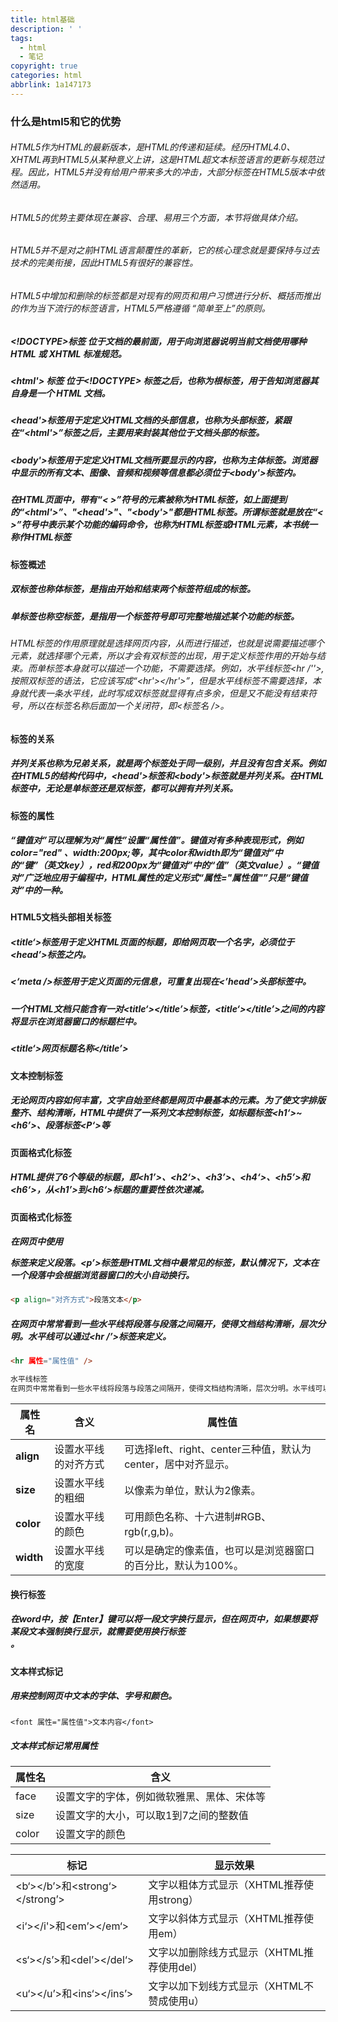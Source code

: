 ```yaml
---
title: html基础
description: ' '
tags:
  - html
  - 笔记
copyright: true
categories: html
abbrlink: 1a147173
---
```


### 什么是html5和它的优势

###### HTML5作为HTML的最新版本，是HTML的传递和延续。经历HTML4.0、XHTML再到HTML5从某种意义上讲，这是HTML超文本标签语言的更新与规范过程。因此，HTML5并没有给用户带来多大的冲击，大部分标签在HTML5版本中依然适用。

###### HTML5的优势主要体现在兼容、合理、易用三个方面，本节将做具体介绍。

###### HTML5并不是对之前HTML语言颠覆性的革新，它的核心理念就是要保持与过去技术的完美衔接，因此HTML5有很好的兼容性。

###### HTML5中增加和删除的标签都是对现有的网页和用户习惯进行分析、概括而推出的作为当下流行的标签语言，HTML5严格遵循 “简单至上”的原则。

##### <!DOCTYPE>标签 位于文档的最前面，用于向浏览器说明当前文档使用哪种 HTML 或 XHTML 标准规范。

##### <html'> 标签 位于<!DOCTYPE> 标签之后，也称为根标签，用于告知浏览器其自身是一个 HTML 文档。

##### <head'>标签用于定定义HTML文档的头部信息，也称为头部标签，紧跟在“<html'>”标签之后，主要用来封装其他位于文档头部的标签。

##### <body'>标签用于定定义HTML文档所要显示的内容，也称为主体标签。浏览器中显示的所有文本、图像、音频和视频等信息都必须位于<body'>标签内。

##### 在HTML页面中，带有“< >”符号的元素被称为HTML标签，如上面提到的“<html'>”、"<head'>"、"<body'>"都是HTML标签。所谓标签就是放在“< >”符号中表示某个功能的编码命令，也称为HTML标签或HTML元素，本书统一称作HTML标签

#### 标签概述

##### 双标签也称体标签，是指由开始和结束两个标签符组成的标签。

##### 单标签也称空标签，是指用一个标签符号即可完整地描述某个功能的标签。

###### HTML标签的作用原理就是选择网页内容，从而进行描述，也就是说需要描述哪个元素，就选择哪个元素，所以才会有双标签的出现，用于定义标签作用的开始与结束。而单标签本身就可以描述一个功能，不需要选择。例如，水平线标签<hr /''>,按照双标签的语法，它应该写成“<hr'></hr'>”，但是水平线标签不需要选择，本身就代表一条水平线，此时写成双标签就显得有点多余，但是又不能没有结束符号，所以在标签名称后面加一个关闭符，即<标签名 />。

#### 标签的关系

##### 并列关系也称为兄弟关系，就是两个标签处于同一级别，并且没有包含关系。例如在HTML5的结构代码中，<head'>标签和<body'>标签就是并列关系。在HTML标签中，无论是单标签还是双标签，都可以拥有并列关系。

#### 标签的属性

##### “键值对”可以理解为对“属性”设置“属性值”。键值对有多种表现形式，例如color="red" 、width:200px;等，其中color和width即为“键值对”中的“键”（英文key），red和200px为“键值对”中的“值”（英文value）。“键值对”广泛地应用于编程中，HTML属性的定义形式“属性="属性值"”只是“键值对”中的一种。

#### HTML5文档头部相关标签

##### <title‘>标签用于定义HTML页面的标题，即给网页取一个名字，必须位于<head’>标签之内。

##### <‘meta />标签用于定义页面的元信息，可重复出现在<’head’>头部标签中。

##### 一个HTML文档只能含有一对<title‘></title’>标签，<title‘></title’>之间的内容将显示在浏览器窗口的标题栏中。

##### <title‘>网页标题名称</title’>

#### 文本控制标签

##### 无论网页内容如何丰富，文字自始至终都是网页中最基本的元素。为了使文字排版整齐、结构清晰，HTML中提供了一系列文本控制标签，如标题标签<h1‘>~<h6’>、段落标签<P‘>等

#### 页面格式化标签

##### HTML提供了6个等级的标题，即<h1’>、<h2‘>、<h3’>、<h4‘>、<h5’>和<h6‘>，从<h1’>到<h6‘>标题的重要性依次递减。

#### 页面格式化标签

##### 在网页中使用<p>标签来定义段落。<p’>标签是HTML文档中最常见的标签，默认情况下，文本在一个段落中会根据浏览器窗口的大小自动换行。

```html
<p align="对齐方式">段落文本</p>
```

##### 在网页中常常看到一些水平线将段落与段落之间隔开，使得文档结构清晰，层次分明。水平线可以通过<hr /’>标签来定义。

```html
<hr 属性="属性值" />

水平线标签
在网页中常常看到一些水平线将段落与段落之间隔开，使得文档结构清晰，层次分明。水平线可以通过<hr />标签来定义。


```

| **属性名** | **含义**             | **属性值**                                                   |
| ---------- | -------------------- | ------------------------------------------------------------ |
| **align**  | 设置水平线的对齐方式 | 可选择left、right、center三种值，默认为center，居中对齐显示。 |
| **size**   | 设置水平线的粗细     | 以像素为单位，默认为2像素。                                  |
| **color**  | 设置水平线的颜色     | 可用颜色名称、十六进制#RGB、rgb(r,g,b)。                     |
| **width**  | 设置水平线的宽度     | 可以是确定的像素值，也可以是浏览器窗口的百分比，默认为100%。 |



#### 换行标签

##### 在word中，按【Enter】键可以将一段文字换行显示，但在网页中，如果想要将某段文本强制换行显示，就需要使用换行标签<br />。



#### 文本样式标记

##### 用来控制网页中文本的字体、字号和颜色。



```
<font 属性="属性值">文本内容</font>
```

##### 文本样式标记常用属性

| **属性名** | **含义**                                   |
| ---------- | ------------------------------------------ |
| face       | 设置文字的字体，例如微软雅黑、黑体、宋体等 |
| size       | 设置文字的大小，可以取1到7之间的整数值     |
| color      | 设置文字的颜色                             |

| **标记**                       | **显示效果**                               |
| ------------------------------ | ------------------------------------------ |
| <b‘></b’>和<strong‘></strong’> | 文字以粗体方式显示（XHTML推荐使用strong）  |
| <i‘></i'>和<em’></em‘>         | 文字以斜体方式显示（XHTML推荐使用em）      |
| <s‘></s’>和<del’></del‘>       | 文字以加删除线方式显示（XHTML推荐使用del） |
| <u‘></u’>和<ins‘></ins’>       | 文字以加下划线方式显示（XHTML不赞成使用u） |

